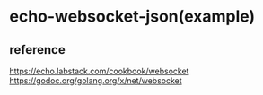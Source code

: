 # echo-websocket-json(example)

## reference
<https://echo.labstack.com/cookbook/websocket>  
<https://godoc.org/golang.org/x/net/websocket>

